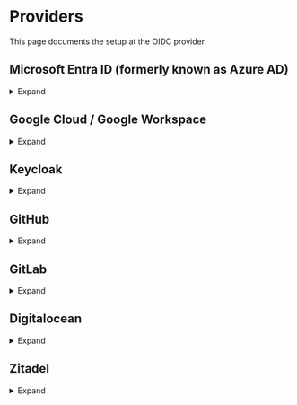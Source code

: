 # Providers

This page documents the setup at the OIDC provider.

## Microsoft Entra ID (formerly known as Azure AD)

<details>
<summary>Expand</summary>

### Register an app with Microsoft Entra ID

1. Sign in to your admin account on the tenant.
2. Navigate to the [App registrations](https://aad.portal.azure.com/#blade/Microsoft_AAD_IAM/ActiveDirectoryMenuBlade/RegisteredApps) page in the Entra ID admin center.
3. Click on the `New registration` button to start the process of registering a new application.
4. Enter a unique name for your application in the `Name` field.
5. In the `Supported account types` section, select the appropriate option based on your requirements. If unsure, leave the default value selected.
6. For the `Redirect URI`, select `Web` from the dropdown menu and input the public endpoint of your `openvpn-auth-oauth2` instance. For example, `https://openvpn-auth-oauth2.example.com/oauth2/callback`.
7. Click on the `Register` button to create the application.
8. Once the application is created, navigate to the `Certificates & secrets` section on the left-hand side menu.
9. In the `Client secrets` tab, click on `New client secret` to generate a new secret for your application.
10. Copy the generated client secret. This will be used as a configuration option for `openvpn-auth-oauth2`.
11. Navigate to the `Token configuration` section on the left-hand side menu.
12. Click on `Add optional claim` to add a new claim to your tokens.
13. In the right panel, select `ID` as the token type.
14. From the list of available claims, select `ipaddr`.
15. Click on `Add` to include this claim in your tokens.

References:

- https://docs.microsoft.com/en-us/azure/active-directory/develop/quickstart-register-app
- https://learn.microsoft.com/en-us/azure/active-directory/develop/active-directory-optional-claims

### Configuration

<table>
<thead><tr><td>env/sysconfig configuration</td></tr></thead>
<tbody><tr><td>

```ini
CONFIG_OAUTH2_ISSUER=https://login.microsoftonline.com/$TENANT_ID/v2.0
CONFIG_OAUTH2_CLIENT_ID=<client_id>
CONFIG_OAUTH2_CLIENT_SECRET=<client_secret>
# The scopes openid profile are required, but configured by default.
# offline_access is required for non-interactive session refresh.
# CONFIG_OAUTH2_SCOPES=openid profile offline_access
```
</td></tr></tbody>
<thead><tr><td>yaml configuration</td></tr></thead>
<tbody><tr><td>

```yaml
oauth2:
  issuer: "https://login.microsoftonline.com/$TENANT_ID/v2.0"
  client:
    id: "<client_id>"
    secret: "<client_secret>"
  # The scopes openid profile are required, but configured by default.
  # offline_access is required for non-interactive session refresh.
  #scopes:
  #  - "openid"
  #  - "profile"
  #  - "offline_access"

```
</td></tr></tbody>
</table>


### Restrict auth to specific groups in your directory. (optional)

Restrict login based on groups can be configured inside the App Registration directly.
This is preferred.
Users get the notice from Azure that they aren’t part of the group, and the login is denied.

Reference: https://learn.microsoft.com/en-us/entra/identity-platform/howto-restrict-your-app-to-a-set-of-users#assign-the-app-to-users-and-groups-to-restrict-access

To require multiple groups, define `CONFIG_OAUTH2_VALIDATE_GROUPS`.

</details>

## Google Cloud / Google Workspace

<details>
<summary>Expand</summary>

### Register an app on Google Cloud Console

1. Login as admin into your [Google Cloud Console](https://console.cloud.google.com/).
2. In the project Dashboard center pane, choose **"APIs & Services"**.
3. If necessary, complete the `OAuth consent screen` wizard. You will probably want to create an `Internal` application.
    * If you reuse an existing application, your users may already have given consent for the usage of this application,
      which may not include refresh tokens.
4. In the left Nav pane, choose **"Credentials"**.
5. In the center pane, choose **"OAuth consent screen"** tab. Fill in **"Product name shown to users"** and hit save.
6. In the center pane, choose **"Credentials"** tab.
    * Open the **"New credentials"** drop-down
    * Choose **"OAuth client ID"**
    * Choose **"Web application"**
    * Application name is freeform, choose something appropriate
    * Authorized redirect URIs is the location of oauth2/callback ex: https://yourdomain:9000/oauth2/callback
    * Choose "Create"
7. Take note of the Client ID and Client Secret.

### Restrict auth to specific Google Groups in your domain. (optional)

> **IMPORTANT**
>
> For `oauth2.validate.groups`, you have to set the IDs of the groups, not the names.

1. Navigate to the [Google Cloud Identity API](https://console.cloud.google.com/apis/api/cloudidentity.googleapis.com/) page and click on the "Enable API" button.
2. Access the [Google Admin Portal](https://admin.google.com/ac/groups) and locate the group that is required for the `openvpn-auth-oauth2` authorization.
3. The URL of the group page should follow this pattern: `https://admin.google.com/ac/groups/<ID>`. Replace `<ID>` with the ID of the group. Make sure to copy this ID for future use. If there are multiple groups, repeat this step for each one.
4. Insert the copied IDs into the `CONFIG_OAUTH2_VALIDATE_GROUPS` configuration setting in your `openvpn-auth-oauth2` setup.
5. **Optional**: If oauth2 scopes are set in the configuration, the `https://www.googleapis.com/auth/cloud-identity.groups.readonly` scope is required for group validation.

### Configuration

Set the following variables in your openvpn-auth-oauth2 configuration file:

<table>
<thead><tr><td>env/sysconfig configuration</td></tr></thead>
<tbody><tr><td>

```ini
CONFIG_OAUTH2_PROVIDER=google
CONFIG_OAUTH2_ISSUER=https://accounts.google.com
CONFIG_OAUTH2_CLIENT_ID=162738495-xxxxx.apps.googleusercontent.com
CONFIG_OAUTH2_CLIENT_SECRET=GOCSPX-xxxxxxxx

# The scopes openid profile email are required, but configured by default.
# https://www.googleapis.com/auth/cloud-identity.groups.readonly is mandatory for group validation.
# Enabled by default, if scopes aren't set in the config.
#CONFIG_OAUTH2_SCOPES=openid profile email https://www.googleapis.com/auth/cloud-identity.groups.readonly
#CONFIG_OAUTH2_VALIDATE_GROUPS=03x8tuzt3hqdv5v
```
</td></tr></tbody>
<thead><tr><td>yaml configuration</td></tr></thead>
<tbody><tr><td>

```yaml
oauth2:
  provider: "google"
  issuer: "https://accounts.google.com"
  client:
    id: "162738495-xxxxx.apps.googleusercontent.com"
    secret: "GOCSPX-xxxxxxxx"
  # The scopes openid profile email are required, but configured by default.
  # https://www.googleapis.com/auth/cloud-identity.groups.readonly is mandatory for group validation.
  # Enabled by default, if scopes aren't set in the config.
  #scopes:
  #  - "openid"
  #  - "profile"
  #  - "email"
  #  - "https://www.googleapis.com/auth/cloud-identity.groups.readonly"
  validate:
    groups:
      - "03x8tuzt3hqdv5v"
```
</td></tr></tbody>
</table>

### Google consent screen always asking for permission grant

If `oauth2.refresh.enabled` is set to `true`, Google SSO will always ask for permission grant. On technical side,
this is because the `approval_prompt=force` is set on URL to obtain a refresh token. openvpn-auth-oauth2 requires a
refresh token to validate the user on re-auth.

To avoid this, you can set `oauth2.refresh.validate-user` to `false`. Read more about this in the [Configuration](Configuration.md#non-interactive-session-refresh) page.

</details>

## Keycloak

<details>
<summary>Expand</summary>

### Register an App with Keycloak

1. Sign in to your admin account on the Keycloak admin console.
2. Choose an existing realm or create a new one.
3. Create a new client:
    - Set the Client ID as `openvpn-auth-oauth2`.
    - Set the Client Type as `OpenID Connect`.
    - Name the client as `openvpn-auth-oauth2`.
4. In the capability configuration page, enable 'Client authentication' and 'Standard flow' for the Authentication flow. Make sure 'Authorization' is turned off.
5. In the login settings page, set the following values:
    - Root URL: `https://openvpn-auth-oauth2.example.com`
    - Valid Redirect URIs: `https://openvpn-auth-oauth2.example.com/oauth2/callback`
    - Web Origins: `https://openvpn-auth-oauth2.example.com`
    - Click 'Save'.
6. Navigate to the 'Credentials' tab and note down the Client ID and Client Secret.

### Configuration

Set the following variables in your `openvpn-auth-oauth2` configuration file:

<table>
<thead><tr><td>env/sysconfig configuration</td></tr></thead>
<tbody><tr><td>

```ini
CONFIG_OAUTH2_ISSUER=https://<keycloak-domain>/auth/realms/<realm-name>
CONFIG_OAUTH2_CLIENT_ID=<client_id>
CONFIG_OAUTH2_CLIENT_SECRET=<client_secret>
# The scopes openid profile are required, but configured by default.
# offline_access is required for non-interactive session refresh.
# CONFIG_OAUTH2_SCOPES=openid profile offline_access
```
</td></tr></tbody>
<thead><tr><td>yaml configuration</td></tr></thead>
<tbody><tr><td>

```yaml
oauth2:
  issuer: "https://<keycloak-domain>/auth/realms/<realm-name>"
  client:
    id: "<client_id>"
    secret: "<client_secret>"
  # The scopes openid profile are required, but configured by default.
  # offline_access is required for non-interactive session refresh.
  #scopes:
  #  - "openid"
  #  - "profile"
  #  - "offline_access"

```
</td></tr></tbody>
</table>

### Role Mapping for openvpn-auth-oauth2 (optional)

openvpn-auth-oauth2 expects roles to be passed in the `roles` claim of the JWT token.
If you are using Keycloak, you can map the roles to the `roles` claim in the token. To do this, follow these steps:

1. Sign in to your admin account on the Keycloak admin console.
2. On the left-hand side menu, navigate to `Client scopes`.
3. Click on `Roles`.
4. In the `Mappers` tab, select `client roles`.
5. Set `Token Claim Name` from `resource_access.${client_id}.roles` to `roles`
6. Set `Add to ID token` to `ON`
7. Click `Save`
8. In the `Mappers` tab, select `realm roles`.
9. Set `Token Claim Name` from `resource_access.${client_id}.roles` to `roles`
10. Set `Add to ID token` to `ON`
11. Click `Save`

### Compare client OpenVPN and Web client IPs. (optional)

Currently, there is no known configuration to enrich the token with the client's IP address in Keycloak.
If you know how to do this, please contribute to the documentation.

</details>

## GitHub


<details>
<summary>Expand</summary>

### Caveats

A user must explicitly [request](https://help.github.com/articles/requesting-organization-approval-for-oauth-apps/) an
[organization](https://developer.github.com/v3/orgs/) give openvpn-auth-oauth2
[resource access](https://help.github.com/articles/approving-oauth-apps-for-your-organization/).
openvpn-auth-oauth2 will not have the correct permissions to determine if the user is in that organization otherwise, and the user will
not be able to log in. This request mechanism is a feature of the GitHub API.

### Register the application in the identity provider

In GitHub, [register](https://github.com/settings/developers) a new application. The callback address should be the /oauth2/callback endpoint of your
openvpn-auth-oauth2 URL (e.g. https://login.example.com/oauth2/callback).

After registering the app, you will receive an OAuth2 client ID and secret. These values will be inputted into the configuration below.

### Configuration

<table>
<thead><tr><td>env/sysconfig configuration</td></tr></thead>
<tbody><tr><td>

```ini
CONFIG_OAUTH2_PROVIDER=github
CONFIG_OAUTH2_ISSUER=https://github.com
CONFIG_OAUTH2_CLIENT_ID=<client_id>
CONFIG_OAUTH2_CLIENT_SECRET=<client_secret>
CONFIG_OAUTH2_VALIDATE_GROUPS=your_github_org_name
CONFIG_OAUTH2_VALIDATE_ROLES=your_github_org_name:team_name
```
</td></tr></tbody>
<thead><tr><td>yaml configuration</td></tr></thead>
<tbody><tr><td>

```yaml
oauth2:
  provider: "github"
  issuer: "https://github.com"
  client:
    id: "<client_id>"
    secret: "<client_secret>"
  validate:
    groups: "your_github_org_name"
    roles: "your_github_org_name:team_name"
```
</td></tr></tbody>
</table>

</details>

## GitLab


<details>
<summary>Expand</summary>

Supported: Self-Managed GitLab, GitLab.com

### Register an app in GitLab

To use GitLab as an OpenID Connect provider, you need to register an application in your GitLab account.
This will provide you with a client ID and client secret that you will use in the configuration.
Supported apps:

* [User owned applications](https://docs.gitlab.com/integration/oauth_provider/#create-a-user-owned-application).
* [Group owned applications](https://docs.gitlab.com/integration/oauth_provider/#create-a-group-owned-application).
* [Instance-wide applications](https://docs.gitlab.com/integration/oauth_provider/#create-an-instance-wide-application).

If you are using Self-Managed GitLab, your instance must have enabled HTTPS.

### Configuration

<table>
<thead><tr><td>env/sysconfig configuration</td></tr></thead>
<tbody><tr><td>

```ini
CONFIG_OAUTH2_ISSUER=https://gitlab.com/
CONFIG_OAUTH2_SCOPES=openid profile email
CONFIG_OAUTH2_USER__INFO=true
CONFIG_OAUTH2_CLIENT_ID=<client_id>
CONFIG_OAUTH2_CLIENT_SECRET=<client_secret>
```
</td></tr></tbody>
<thead><tr><td>yaml configuration</td></tr></thead>
<tbody><tr><td>

```yaml
oauth2:
  issuer: "https://gitlab.com/"
  scopes:
    - "openid"
    - "profile"
    - "email"
  client:
    id: "<client_id>"
    secret: "<client_secret>"
  user-info: true
```
</td></tr></tbody>
</table>

</details>

## Digitalocean


<details>
<summary>Expand</summary>

### Register an application in Digitalocean

Developers must [register their application](https://cloud.digitalocean.com/account/api/applications/new) to use OAuth.
A registered application is assigned a client ID and client secret.
The client secret should be kept confidential,
and only used between the application and the DigitalOcean authorization server https://cloud.digitalocean.com/v1/oauth.

### Configuration

<table>
<thead><tr><td>env/sysconfig configuration</td></tr></thead>
<tbody><tr><td>

```ini
CONFIG_OAUTH2_ISSUER=https://cloud.digitalocean.com/
CONFIG_OAUTH2_SCOPES=read
CONFIG_OAUTH2_CLIENT_ID=<client_id>
CONFIG_OAUTH2_CLIENT_SECRET=<client_secret>
CONFIG_OAUTH2_ENDPOINT_TOKEN=https://cloud.digitalocean.com/v1/oauth/token
CONFIG_OAUTH2_ENDPOINT_AUTH=https://cloud.digitalocean.com/v1/oauth/authorize
```
</td></tr></tbody>
<thead><tr><td>yaml configuration</td></tr></thead>
<tbody><tr><td>

```yaml
oauth2:
  issuer: "https://cloud.digitalocean.com/"
  scopes:
    - "read"
  client:
    id: "<client_id>"
    secret: "<client_secret>"
  endpoints:
    token: "https://cloud.digitalocean.com/v1/oauth/token"
    auth: "https://cloud.digitalocean.com/v1/oauth/authorize"
```
</td></tr></tbody>
</table>

</details>

## Zitadel

<details>
<summary>Expand</summary>

### Register an application in Zitadel

1. Create a project in Zitadel
2. Create a new application in a project
3. Enter name and choose a web type
4. Authentication method: POST
5. Redirect URL: http://<vpn>:9000/oauth2/callback
6. Save Client ID and Client Secret to use below

After creating application, on page URLs you can find all links that you need.

### Configuration

<table>
<thead><tr><td>env/sysconfig configuration</td></tr></thead>
<tbody><tr><td>

```ini
CONFIG_OAUTH2_ISSUER=https://company.zitadel.cloud
CONFIG_OAUTH2_CLIENT_ID=<client_id>
CONFIG_OAUTH2_CLIENT_SECRET=<client_secret>
# The scopes openid profile email are required, but configured by default.
# offline_access is required for non-interactive session refresh.
#CONFIG_OAUTH2_SCOPES=openid profile email offline_access
```
</td></tr></tbody>
<thead><tr><td>yaml configuration</td></tr></thead>
<tbody><tr><td>

```yaml
oauth2:
  issuer: "https://company.zitadel.cloud"
  client:
    id: "<client_id>"
    secret: "<client_secret>"
  # The scopes openid profile are required, but configured by default.
  # offline_access is required for non-interactive session refresh.
  #scopes:
  #  - "openid"
  #  - "profile"
  #  - "email"
  #  - "offline_access"
```
</td></tr></tbody>
</table>

</details>
